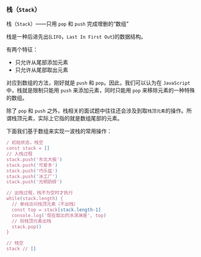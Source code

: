 ### 栈（`Stack`）

栈（`Stack`）——只用 `pop` 和 `push` 完成增删的“数组”

栈是一种后进先出(`LIFO`，`Last In First Out`)的数据结构。

有两个特征：

- 只允许从尾部添加元素
- 只允许从尾部取出元素

对应到数组的方法，刚好就是 `push` 和 `pop`。因此，我们可以认为在 `JavaScript` 中，栈就是限制只能用 `push` 来添加元素，同时只能用 `pop` 来移除元素的一种特殊的数组。

除了 `pop` 和 `push` 之外，栈相关的面试题中往往还会涉及到取`栈顶元素`的操作。所谓栈顶元素，实际上它指的就是数组尾部的元素。

下面我们基于数组来实现一波栈的常用操作：

```js
/ 初始状态，栈空
const stack = []
// 入栈过程
stack.push('东北大板')
stack.push('可爱多')
stack.push('巧乐兹')
stack.push('冰工厂')
stack.push('光明奶砖')

// 出栈过程，栈不为空时才执行
while(stack.length) {
  // 单纯访问栈顶元素（不出栈）
  const top = stack[stack.length-1]
  console.log('现在取出的冰淇淋是', top)
  // 将栈顶元素出栈
  stack.pop()
}

// 栈空
stack // []
```
